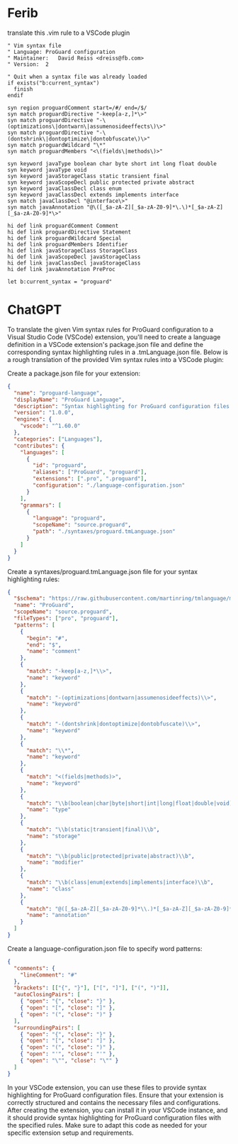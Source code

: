# Ferib

translate this .vim rule to a VSCode plugin

```vim
" Vim syntax file
" Language:	ProGuard configuration
" Maintainer:	David Reiss <dreiss@fb.com>
" Version:	2

" Quit when a syntax file was already loaded
if exists("b:current_syntax")
  finish
endif

syn region proguardComment start=/#/ end=/$/
syn match proguardDirective "-keep[a-z,]*\>"
syn match proguardDirective "-\(optimizations\|dontwarn\|assumenosideeffects\)\>"
syn match proguardDirective "-\(dontshrink\|dontoptimize\|dontobfuscate\)\>"
syn match proguardWildcard "\*"
syn match proguardMembers "<\(fields\|methods\)>"

syn keyword javaType boolean char byte short int long float double
syn keyword javaType void
syn keyword javaStorageClass static transient final
syn keyword javaScopeDecl public protected private abstract
syn keyword javaClassDecl class enum
syn keyword javaClassDecl extends implements interface
syn match javaClassDecl "@interface\>"
syn match javaAnnotation "@\([_$a-zA-Z][_$a-zA-Z0-9]*\.\)*[_$a-zA-Z][_$a-zA-Z0-9]*\>"

hi def link proguardComment Comment
hi def link proguardDirective Statement
hi def link proguardWildcard Special
hi def link proguardMembers Identifier
hi def link javaStorageClass StorageClass
hi def link javaScopeDecl javaStorageClass
hi def link javaClassDecl javaStorageClass
hi def link javaAnnotation PreProc

let b:current_syntax = "proguard"
```

# ChatGPT

To translate the given Vim syntax rules for ProGuard configuration to a Visual Studio Code (VSCode) extension, you'll need to create a language definition in a VSCode extension's package.json file and define the corresponding syntax highlighting rules in a .tmLanguage.json file. Below is a rough translation of the provided Vim syntax rules into a VSCode plugin:

Create a package.json file for your extension:
```json
{
  "name": "proguard-language",
  "displayName": "ProGuard Language",
  "description": "Syntax highlighting for ProGuard configuration files.",
  "version": "1.0.0",
  "engines": {
    "vscode": "^1.60.0"
  },
  "categories": ["Languages"],
  "contributes": {
    "languages": [
      {
        "id": "proguard",
        "aliases": ["ProGuard", "proguard"],
        "extensions": [".pro", ".proguard"],
        "configuration": "./language-configuration.json"
      }
    ],
    "grammars": [
      {
        "language": "proguard",
        "scopeName": "source.proguard",
        "path": "./syntaxes/proguard.tmLanguage.json"
      }
    ]
  }
}
```
Create a syntaxes/proguard.tmLanguage.json file for your syntax highlighting rules:
```json
{
  "$schema": "https://raw.githubusercontent.com/martinring/tmlanguage/master/tmlanguage.json",
  "name": "ProGuard",
  "scopeName": "source.proguard",
  "fileTypes": ["pro", "proguard"],
  "patterns": [
    {
      "begin": "#",
      "end": "$",
      "name": "comment"
    },
    {
      "match": "-keep[a-z,]*\\>",
      "name": "keyword"
    },
    {
      "match": "-(optimizations|dontwarn|assumenosideeffects)\\>",
      "name": "keyword"
    },
    {
      "match": "-(dontshrink|dontoptimize|dontobfuscate)\\>",
      "name": "keyword"
    },
    {
      "match": "\\*",
      "name": "keyword"
    },
    {
      "match": "<(fields|methods)>",
      "name": "keyword"
    },
    {
      "match": "\\b(boolean|char|byte|short|int|long|float|double|void)\\b",
      "name": "type"
    },
    {
      "match": "\\b(static|transient|final)\\b",
      "name": "storage"
    },
    {
      "match": "\\b(public|protected|private|abstract)\\b",
      "name": "modifier"
    },
    {
      "match": "\\b(class|enum|extends|implements|interface)\\b",
      "name": "class"
    },
    {
      "match": "@([_$a-zA-Z][_$a-zA-Z0-9]*\\.)*[_$a-zA-Z][_$a-zA-Z0-9]*\\>",
      "name": "annotation"
    }
  ]
}
```
Create a language-configuration.json file to specify word patterns:
```json
{
  "comments": {
    "lineComment": "#"
  },
  "brackets": [["{", "}"], ["[", "]"], ["(", ")"]],
  "autoClosingPairs": [
    { "open": "{", "close": "}" },
    { "open": "[", "close": "]" },
    { "open": "(", "close": ")" }
  ],
  "surroundingPairs": [
    { "open": "{", "close": "}" },
    { "open": "[", "close": "]" },
    { "open": "(", "close": ")" },
    { "open": "'", "close": "'" },
    { "open": "\"", "close": "\"" }
  ]
}
```
In your VSCode extension, you can use these files to provide syntax highlighting for ProGuard configuration files. Ensure that your extension is correctly structured and contains the necessary files and configurations.
After creating the extension, you can install it in your VSCode instance, and it should provide syntax highlighting for ProGuard configuration files with the specified rules. Make sure to adapt this code as needed for your specific extension setup and requirements.